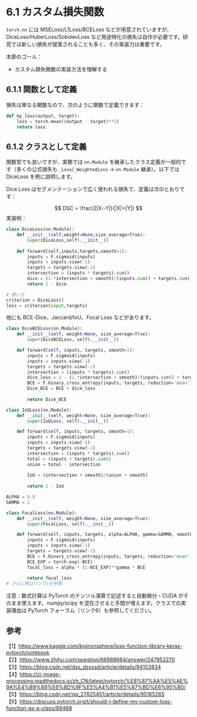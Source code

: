 # 6.1 カスタム損失関数

`torch.nn` には MSELoss/L1Loss/BCELoss などが用意されていますが、DiceLoss/HuberLoss/SobolevLoss など用途特化の損失は自作が必要です。研究では新しい損失が提案されることも多く、その実装力は重要です。

本節のゴール：

- カスタム損失関数の実装方法を理解する



## 6.1.1 関数として定義

損失は単なる関数なので、次のように関数で定義できます：

```python
def my_loss(output, target):
    loss = torch.mean((output - target)**2)
    return loss
```

## 6.1.2 クラスとして定義

関数型でも良いですが、実務では `nn.Module` を継承したクラス定義が一般的です（多くの公式損失も `_Loss`/`_WeightedLoss` → `nn.Module` 継承）。以下では DiceLoss を例に説明します。

Dice Loss はセグメンテーションで広く使われる損失で、定義は次のとおりです：

$$
DSC = \frac{2|X∩Y|}{|X|+|Y|}
$$
実装例：

```python
class DiceLoss(nn.Module):
    def __init__(self,weight=None,size_average=True):
        super(DiceLoss,self).__init__()
        
    def forward(self,inputs,targets,smooth=1):
        inputs = F.sigmoid(inputs)       
        inputs = inputs.view(-1)
        targets = targets.view(-1)
        intersection = (inputs * targets).sum()                   
        dice = (2.*intersection + smooth)/(inputs.sum() + targets.sum() + smooth)  
        return 1 - dice

# 使い方    
criterion = DiceLoss()
loss = criterion(input,targets)
```

他にも BCE-Dice、Jaccard/IoU、Focal Loss などがあります。

```python
class DiceBCELoss(nn.Module):
    def __init__(self, weight=None, size_average=True):
        super(DiceBCELoss, self).__init__()

    def forward(self, inputs, targets, smooth=1):
        inputs = F.sigmoid(inputs)       
        inputs = inputs.view(-1)
        targets = targets.view(-1)
        intersection = (inputs * targets).sum()                     
        dice_loss = 1 - (2.*intersection + smooth)/(inputs.sum() + targets.sum() + smooth)  
        BCE = F.binary_cross_entropy(inputs, targets, reduction='mean')
        Dice_BCE = BCE + dice_loss
        
        return Dice_BCE
```
```python
class IoULoss(nn.Module):
    def __init__(self, weight=None, size_average=True):
        super(IoULoss, self).__init__()

    def forward(self, inputs, targets, smooth=1):
        inputs = F.sigmoid(inputs)       
        inputs = inputs.view(-1)
        targets = targets.view(-1)
        intersection = (inputs * targets).sum()
        total = (inputs + targets).sum()
        union = total - intersection 
        
        IoU = (intersection + smooth)/(union + smooth)
                
        return 1 - IoU
```
```python
ALPHA = 0.8
GAMMA = 2

class FocalLoss(nn.Module):
    def __init__(self, weight=None, size_average=True):
        super(FocalLoss, self).__init__()

    def forward(self, inputs, targets, alpha=ALPHA, gamma=GAMMA, smooth=1):
        inputs = F.sigmoid(inputs)       
        inputs = inputs.view(-1)
        targets = targets.view(-1)
        BCE = F.binary_cross_entropy(inputs, targets, reduction='mean')
        BCE_EXP = torch.exp(-BCE)
        focal_loss = alpha * (1-BCE_EXP)**gamma * BCE
                       
        return focal_loss
# さらに例はリンク1を参照
```

注意：数式計算は PyTorch のテンソル演算で記述すると自動微分・CUDA がそのまま使えます。numpy/scipy を混在させると手間が増えます。クラスでの実装理由は PyTorch フォーラム（リンク6）も参照してください。





## 参考

【1】https://www.kaggle.com/bigironsphere/loss-function-library-keras-pytorch/notebook  
【2】https://www.zhihu.com/question/66988664/answer/247952270  
【3】https://blog.csdn.net/dss_dssssd/article/details/84103834  
【4】https://zj-image-processing.readthedocs.io/zh_CN/latest/pytorch/%E8%87%AA%E5%AE%9A%E4%B9%89%E6%8D%9F%E5%A4%B1%E5%87%BD%E6%95%B0/  
【5】https://blog.csdn.net/qq_27825451/article/details/95165265  
【6】https://discuss.pytorch.org/t/should-i-define-my-custom-loss-function-as-a-class/89468  

